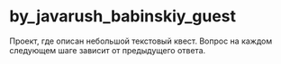 # by_javarush_babinskiy_guest
Проект, где описан небольшой текстовый квест. Вопрос на каждом следующем шаге зависит от предыдущего ответа.
